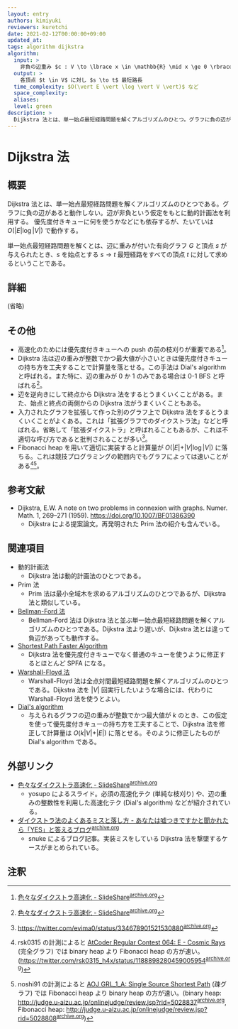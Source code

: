 ```yaml
---
layout: entry
authors: kimiyuki
reviewers: kuretchi
date: 2021-02-12T00:00:00+09:00
updated_at:
tags: algorithm dijkstra
algorithm:
  input: >
    非負の辺重み $c : V \to \lbrace x \in \mathbb{R} \mid x \ge 0 \rbrace$ 付き有向グラフ $G = (V, E)$ および頂点 $s \in V$
  output: >
    各頂点 $t \in V$ に対し $s \to t$ 最短路長
  time_complexity: $O(\vert E \vert \log \vert V \vert)$ など
  space_complexity:
  aliases:
  level: green
description: >
  Dijkstra 法とは、単一始点最短経路問題を解くアルゴリズムのひとつ。グラフに負の辺があると動作しない。辺が非負という仮定をもとに動的計画法を利用して高速に動作し、計算量は $O(\vert E \vert \log \vert V \vert)$ などである。
---
```


# Dijkstra 法

## 概要

Dijkstra 法とは、単一始点最短経路問題を解くアルゴリズムのひとつである。グラフに負の辺があると動作しない。辺が非負という仮定をもとに動的計画法を利用する。
優先度付きキューに何を使うかなどにも依存するが、たいていは $O(\vert E \vert \log \vert V \vert)$ で動作する。

単一始点最短経路問題を解くとは、辺に重みが付いた有向グラフ $G$ と頂点 $s$ が与えられたとき、$s$ を始点とする $s \to t$ 最短経路をすべての頂点 $t$ に対して求めるということである。

## 詳細

(省略)

## その他

-   高速化のためには優先度付きキューへの push の前の枝刈りが重要である[^yosupo-speedup]。
-   Dijkstra 法は辺の重みが整数でかつ最大値が小さいときは優先度付きキューの持ち方を工夫することで計算量を落とせる。この手法は Dial's algorithm と呼ばれる。また特に、辺の重みが $0$ か $1$ のみである場合は 0-1 BFS と呼ばれる[^yosupo-speedup]。
-   辺を逆向きにして終点から Dijkstra 法をするとうまくいくことがある。また、始点と終点の両側からの Dijkstra 法がうまくいくこともある。
-   入力されたグラフを拡張して作った別のグラフ上で Dijkstra 法をするとうまくいくことがよくある。これは「拡張グラフでのダイクストラ法」などと呼ばれる。省略して「拡張ダイクストラ」と呼ばれることもあるが、これは不適切な呼び方であると批判されることが多い[^evima-extended-graph]。
-   Fibonacci heap を用いて適切に実装すると計算量が $O(\vert E \vert + \vert V \vert \log \vert V \vert)$ に落ちる。これは競技プログラミングの範囲内でもグラフによっては速いことがある[^rsk0315-fibonacci][^noshi91-fibonacci]。

## 参考文献

-   Dijkstra, E.W. A note on two problems in connexion with graphs. Numer. Math. 1, 269–271 (1959). <https://doi.org/10.1007/BF01386390>
    -   Dijkstra による提案論文。再発明された Prim 法の紹介も含んでいる。

## 関連項目

-   動的計画法
    -   Dijkstra 法は動的計画法のひとつである。
-   Prim 法
    -   Prim 法は最小全域木を求めるアルゴリズムのひとつであるが、Dijkstra 法と類似している。
-   [Bellman-Ford 法](/bellman-ford)
    -   Bellman-Ford 法は Dijkstra 法と並ぶ単一始点最短経路問題を解くアルゴリズムのひとつである。Dijkstra 法より遅いが、Dijkstra 法とは違って負辺があっても動作する。
-   [Shortest Path Faster Algorithm](/spfa)
    -   Dijkstra 法を優先度付きキューでなく普通のキューを使うように修正するとほとんど SPFA になる。
-   [Warshall-Floyd 法](/warshall-floyd)
    -   Warshall-Floyd 法は全点対間最短経路問題を解くアルゴリズムのひとつである。Dijkstra 法を $\vert V \vert$ 回実行したいような場合には、代わりに Warshall-Floyd 法を使うとよい。
-   [Dial's algorithm](/dial)
    -   与えられるグラフの辺の重みが整数でかつ最大値が $k$ のとき、この仮定を使って優先度付きキューの持ち方を工夫することで、Dijkstra 法を修正して計算量は $O(k \vert V \vert + \vert E \vert)$ に落とせる。そのように修正したものが Dial's algorithm である。

## 外部リンク

-   [色々なダイクストラ高速化 - SlideShare](https://www.slideshare.net/yosupo/ss-46612984)<sup>[archive.org](https://web.archive.org/web/20210212144246/https://www.slideshare.net/yosupo/ss-46612984)</sup>
    -   <a class="handle">yosupo</a> によるスライド。必須の高速化テク (単純な枝刈り) や、辺の重みの整数性を利用した高速化テク (Dial's algorithm) などが紹介されている。
-   [ダイクストラ法のよくあるミスと落し方 - あなたは嘘つきですかと聞かれたら「YES」と答えるブログ](https://snuke.hatenablog.com/entry/2021/02/22/102734)<sup>[archive.org](https://web.archive.org/web/20210222035858/https://snuke.hatenablog.com/entry/2021/02/22/102734)</sup>
    -   <a class="handle">snuke</a> によるブログ記事。実装ミスをしている Dijkstra 法を撃墜するケースがまとめられている。

## 注釈

[^yosupo-speedup]: [色々なダイクストラ高速化 - SlideShare](https://www.slideshare.net/yosupo/ss-46612984)<sup>[archive.org](https://web.archive.org/web/20210212144246/https://www.slideshare.net/yosupo/ss-46612984)</sup>
[^evima-extended-graph]: <https://twitter.com/evima0/status/334678901521530880><sup>[archive.org](https://web.archive.org/web/20210212131916/https://twitter.com/evima0/status/334678901521530880)</sup>
[^rsk0315-fibonacci]: <a class="handle">rsk0315</a> の計測によると [AtCoder Regular Contest 064: E - Cosmic Rays](https://atcoder.jp/contests/arc064/tasks/arc064_c) (完全グラフ) では binary heap より Fibonacci heap の方が速い。(<https://twitter.com/rsk0315_h4x/status/1188898280459005954><sup>[archive.org](https://web.archive.org/web/20210212142947/https://twitter.com/rsk0315_h4x/status/1188898280459005954)</sup>)
[^noshi91-fibonacci]: <a class="handle">noshi91</a> の計測によると [AOJ GRL_1_A: Single Source Shortest Path](http://judge.u-aizu.ac.jp/onlinejudge/description.jsp?id=GRL_1_A) (疎グラフ) では Fibonacci heap より binary heap の方が速い。(binary heap: <http://judge.u-aizu.ac.jp/onlinejudge/review.jsp?rid=5028837><sup>[archive.org](https://web.archive.org/web/20210214114500/http://judge.u-aizu.ac.jp/onlinejudge/review.jsp?rid=5028837)</sup>, Fibonacci heap: <http://judge.u-aizu.ac.jp/onlinejudge/review.jsp?rid=5028808><sup>[archive.org](https://web.archive.org/web/20201202115901/http://judge.u-aizu.ac.jp/onlinejudge/review.jsp?rid=5028808)</sup>)
